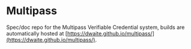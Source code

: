 Multipass
=========


Spec/doc repo for the Multipass Verifiable Credential system, builds are automatically hosted at [https://dwaite.github.io/multipass/](https://dwaite.github.io/multipass/).

